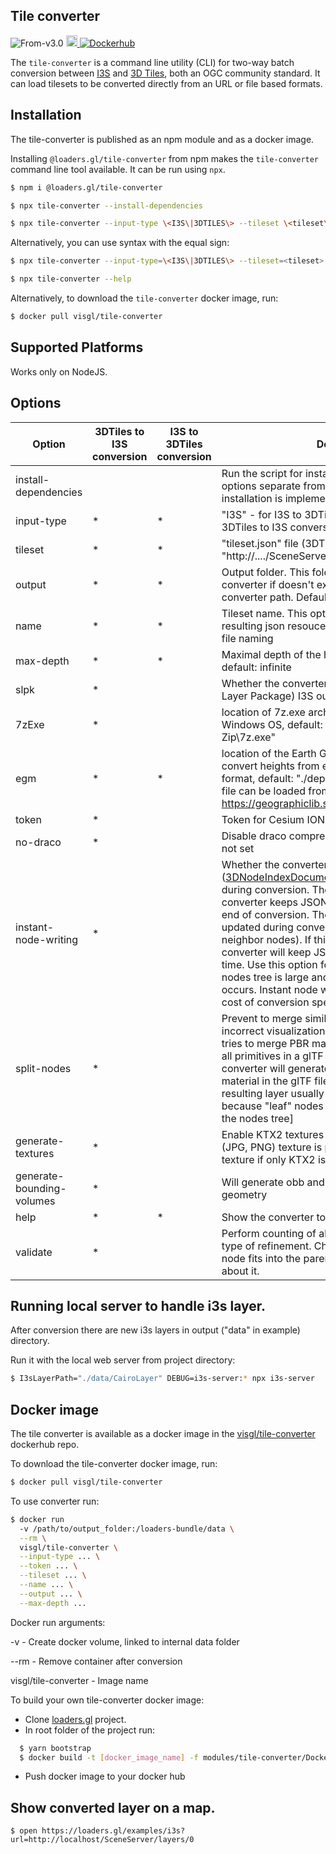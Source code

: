 ## Tile converter

<p class="badges">
  <img src="https://img.shields.io/badge/From-v3.0-blue.svg?style=flat-square" alt="From-v3.0" />
  <a href="https://badge.fury.io/js/%40loaders.gl%2Ftile-converter">
    <img src="https://badge.fury.io/js/%40loaders.gl%2Ftile-converter.svg" alt="npm version" height="18" />
  </a>
  <a href="https://hub.docker.com/r/visgl/tile-converter/tags">
    <img alt="Dockerhub" src="https://img.shields.io/docker/v/visgl/tile-converter?label=dockerhub" />
  </a>
</p>

The `tile-converter` is a command line utility (CLI) for two-way batch conversion between [I3S](https://www.ogc.org/standards/i3s) and [3D Tiles](https://www.ogc.org/standards/3DTiles), both an OGC community standard. It can load tilesets to be converted directly from an URL or file based formats.

## Installation

The tile-converter is published as an npm module and as a docker image.

Installing `@loaders.gl/tile-converter` from npm makes the `tile-converter` command line tool available. It can be run using `npx`.

```bash
$ npm i @loaders.gl/tile-converter
```

```bash
$ npx tile-converter --install-dependencies
```

```bash
$ npx tile-converter --input-type \<I3S\|3DTILES\> --tileset \<tileset\> --name <tileset name> [--output <output folder>] [--draco] [--max-depth 4] [--slpk] [--7zExe <path/to/7z.exe>] [--token <ION token>] [--egm <pat/to/*.pgm>]
```

Alternatively, you can use syntax with the equal sign:

```bash
$ npx tile-converter --input-type=\<I3S\|3DTILES\> --tileset=<tileset> --splk=true|false
```

```bash
$ npx tile-converter --help
```

Alternatively, to download the `tile-converter` docker image, run:

```bash
$ docker pull visgl/tile-converter
```

## Supported Platforms

Works only on NodeJS.

## Options

| Option                    | 3DTiles to I3S conversion | I3S to 3DTiles conversion | Description                                                                                                                                                                                                                                                                                                                                                                                                                                                                                                                                                                                                                                                                                                                                                 |
| ------------------------- | ------------------------- | ------------------------- | ----------------------------------------------------------------------------------------------------------------------------------------------------------------------------------------------------------------------------------------------------------------------------------------------------------------------------------------------------------------------------------------------------------------------------------------------------------------------------------------------------------------------------------------------------------------------------------------------------------------------------------------------------------------------------------------------------------------------------------------------------------- |
| install-dependencies      |                           |                           | Run the script for installing dependencies. Run this options separate from others. Now "\*.pgm" file installation is implemented                                                                                                                                                                                                                                                                                                                                                                                                                                                                                                                                                                                                                            |
| input-type                | \*                        | \*                        | "I3S" - for I3S to 3DTiles conversion, "3DTILES" for 3DTiles to I3S conversion                                                                                                                                                                                                                                                                                                                                                                                                                                                                                                                                                                                                                                                                              |
| tileset                   | \*                        | \*                        | "tileset.json" file (3DTiles) / "http://..../SceneServer/layers/0" resource (I3S)                                                                                                                                                                                                                                                                                                                                                                                                                                                                                                                                                                                                                                                                           |
| output                    | \*                        | \*                        | Output folder. This folder will be created by converter if doesn't exist. It is relative to the converter path. Default: "data" folder                                                                                                                                                                                                                                                                                                                                                                                                                                                                                                                                                                                                                      |
| name                      | \*                        | \*                        | Tileset name. This option is used for naming in resulting json resouces and for resulting path/\*.slpk file naming                                                                                                                                                                                                                                                                                                                                                                                                                                                                                                                                                                                                                                          |
| max-depth                 | \*                        | \*                        | Maximal depth of the hierarchical tiles tree traversal, default: infinite                                                                                                                                                                                                                                                                                                                                                                                                                                                                                                                                                                                                                                                                                   |
| slpk                      | \*                        |                           | Whether the converter generates \*.slpk (Scene Layer Package) I3S output file                                                                                                                                                                                                                                                                                                                                                                                                                                                                                                                                                                                                                                                                               |
| 7zExe                     | \*                        |                           | location of 7z.exe archiver to create slpk on Windows OS, default: "C:\\Program Files\\7-Zip\\7z.exe"                                                                                                                                                                                                                                                                                                                                                                                                                                                                                                                                                                                                                                                       |
| egm                       | \*                        | \*                        | location of the Earth Gravity Model (\*.pgm) file to convert heights from ellipsoidal to gravity-related format, default: "./deps/egm2008-5.pgm". A model file can be loaded from GeographicLib https://geographiclib.sourceforge.io/html/geoid.html                                                                                                                                                                                                                                                                                                                                                                                                                                                                                                        |
| token                     | \*                        |                           | Token for Cesium ION tileset authentication.                                                                                                                                                                                                                                                                                                                                                                                                                                                                                                                                                                                                                                                                                                                |
| no-draco                  | \*                        |                           | Disable draco compression for geometry. Default: not set                                                                                                                                                                                                                                                                                                                                                                                                                                                                                                                                                                                                                                                                                                    |
| instant-node-writing      | \*                        |                           | Whether the converter should keep JSON resources ([3DNodeIndexDocuments](https://github.com/Esri/i3s-spec/blob/master/docs/1.8/3DNodeIndexDocument.cmn.md) and [nodePages](https://github.com/Esri/i3s-spec/blob/master/docs/1.8/nodePage.cmn.md)) on disk during conversion. The default behavior is the converter keeps JSON resources in memory till the end of conversion. Those resources need to be updated during conversion (adding child nodes and neighbor nodes). If this option is set `true` the converter will keep JSON resources on disk all the time. Use this option for large datasets when the nodes tree is large and "memory overflow" error occurs. Instant node writing saves memory usage in cost of conversion speed (>2 times slower). |
| split-nodes               | \*                        |                           | Prevent to merge similar materials that could lead to incorrect visualization. By default, the converter tries to merge PBR materials to create one node for all primitives in a glTF file. Using this option the converter will generate new node for every PBR material in the glTF file. With this option the resulting layer usually has refinement issues because "leaf" nodes are generated in the middle of the nodes tree]                                                                                                                                                                                                                                                                                                                          |
| generate-textures         | \*                        |                           | Enable KTX2 textures generation if only one of (JPG, PNG) texture is provided or generate JPG texture if only KTX2 is provided                                                                                                                                                                                                                                                                                                                                                                                                                                                                                                                                                                                                                              |
| generate-bounding-volumes | \*                        |                           | Will generate obb and mbs bounding volumes from geometry                                                                                                                                                                                                                                                                                                                                                                                                                                                                                                                                                                                                                                                                                                    |
| help                      | \*                        | \*                        | Show the converter tool options list                                                                                                                                                                                                                                                                                                                                                                                                                                                                                                                                                                                                                                                                                                                        |
| validate                  | \*                        |                           | Perform counting of all tiles and tiles with "ADD" type of refinement. Check whether a particular child node fits into the parent one or not. If not, warn about it.                                                                                                                                                                                                                                                                                                                                                                                                                                                                                                                                                                                        |

## Running local server to handle i3s layer.

After conversion there are new i3s layers in output ("data" in example) directory.

Run it with the local web server from project directory:

```bash
$ I3sLayerPath="./data/CairoLayer" DEBUG=i3s-server:* npx i3s-server
```

## Docker image

The tile converter is available as a docker image in the [visgl/tile-converter](https://hub.docker.com/r/visgl/tile-converter/tags) dockerhub repo.

To download the tile-converter docker image, run:

```bash
$ docker pull visgl/tile-converter
```

To use converter run:

```bash
$ docker run
  -v /path/to/output_folder:/loaders-bundle/data \
  --rm \
  visgl/tile-converter \
  --input-type ... \
  --token ... \
  --tileset ... \
  --name ... \
  --output ... \
  --max-depth ...
```

Docker run arguments:

-v - Create docker volume, linked to internal data folder

--rm - Remove container after conversion

visgl/tile-converter - Image name

To build your own tile-converter docker image:

- Clone [loaders.gl](https://github.com/visgl/loaders.gl) project.
- In root folder of the project run:

```bash
  $ yarn bootstrap
  $ docker build -t [docker_image_name] -f modules/tile-converter/Dockerfile .
```

- Push docker image to your docker hub

## Show converted layer on a map.

```
$ open https://loaders.gl/examples/i3s?url=http://localhost/SceneServer/layers/0
```
